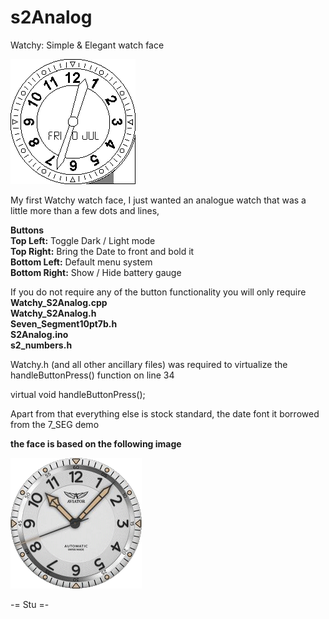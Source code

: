 # s2Analog
Watchy: Simple &amp; Elegant watch face

![Watchy s2Analog watch face](https://raw.githubusercontent.com/StuAngel/s2Analog/main/s2a.gif)

My first Watchy watch face, I just wanted an analogue watch that was a little more than a few dots and lines,

<strong>Buttons</strong><br/>
  <strong>Top Left:</strong> Toggle Dark / Light mode<br/>
  <strong>Top Right:</strong> Bring the Date to front and bold it<br/>
  <strong>Bottom Left:</strong> Default menu system<br/>
  <strong>Bottom Right:</strong> Show / Hide battery gauge
  

If you do not require any of the button functionality you will only require<br/>
<strong>Watchy_S2Analog.cpp</strong><br/>
<strong>Watchy_S2Analog.h</strong><br/>
<strong>Seven_Segment10pt7b.h</strong><br/>
<strong>S2Analog.ino</strong><br/>
<strong>s2_numbers.h</strong>

Watchy.h (and all other ancillary files) was required to virtualize the handleButtonPress() function on line 34

virtual void handleButtonPress();

Apart from that everything else is stock standard, the date font it borrowed from the 7_SEG demo

<strong>the face is based on the following image</strong>

![Watchy s2Analog watch face](https://raw.githubusercontent.com/StuAngel/s2Analog/main/watch_raw.gif)

-= Stu =-
